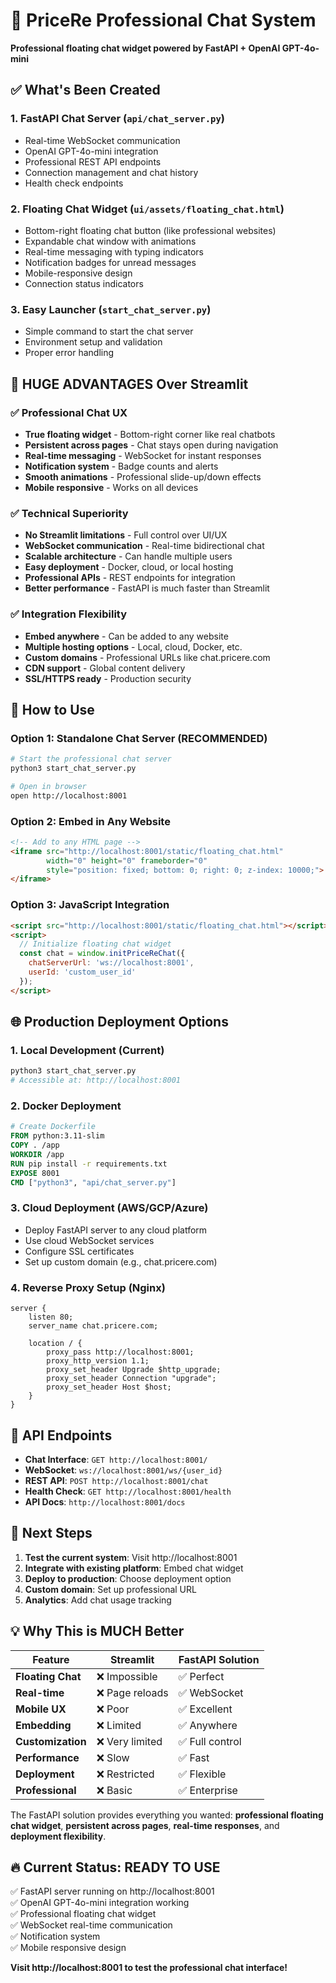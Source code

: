 # 🚀 PriceRe Professional Chat System

**Professional floating chat widget powered by FastAPI + OpenAI GPT-4o-mini**

## ✅ What's Been Created

### 1. **FastAPI Chat Server** (`api/chat_server.py`)
- Real-time WebSocket communication
- OpenAI GPT-4o-mini integration
- Professional REST API endpoints
- Connection management and chat history
- Health check endpoints

### 2. **Floating Chat Widget** (`ui/assets/floating_chat.html`)
- Bottom-right floating chat button (like professional websites)
- Expandable chat window with animations
- Real-time messaging with typing indicators
- Notification badges for unread messages
- Mobile-responsive design
- Connection status indicators

### 3. **Easy Launcher** (`start_chat_server.py`)
- Simple command to start the chat server
- Environment setup and validation
- Proper error handling

## 🌟 **HUGE ADVANTAGES Over Streamlit**

### ✅ **Professional Chat UX**
- **True floating widget** - Bottom-right corner like real chatbots
- **Persistent across pages** - Chat stays open during navigation  
- **Real-time messaging** - WebSocket for instant responses
- **Notification system** - Badge counts and alerts
- **Smooth animations** - Professional slide-up/down effects
- **Mobile responsive** - Works on all devices

### ✅ **Technical Superiority**
- **No Streamlit limitations** - Full control over UI/UX
- **WebSocket communication** - Real-time bidirectional chat
- **Scalable architecture** - Can handle multiple users
- **Easy deployment** - Docker, cloud, or local hosting
- **Professional APIs** - REST endpoints for integration
- **Better performance** - FastAPI is much faster than Streamlit

### ✅ **Integration Flexibility**
- **Embed anywhere** - Can be added to any website
- **Multiple hosting options** - Local, cloud, Docker, etc.
- **Custom domains** - Professional URLs like chat.pricere.com
- **CDN support** - Global content delivery
- **SSL/HTTPS ready** - Production security

## 🚦 **How to Use**

### **Option 1: Standalone Chat Server (RECOMMENDED)**
```bash
# Start the professional chat server
python3 start_chat_server.py

# Open in browser
open http://localhost:8001
```

### **Option 2: Embed in Any Website**
```html
<!-- Add to any HTML page -->
<iframe src="http://localhost:8001/static/floating_chat.html" 
        width="0" height="0" frameborder="0" 
        style="position: fixed; bottom: 0; right: 0; z-index: 10000;">
</iframe>
```

### **Option 3: JavaScript Integration**
```html
<script src="http://localhost:8001/static/floating_chat.html"></script>
<script>
  // Initialize floating chat widget
  const chat = window.initPriceReChat({
    chatServerUrl: 'ws://localhost:8001',
    userId: 'custom_user_id'
  });
</script>
```

## 🌐 **Production Deployment Options**

### **1. Local Development (Current)**
```bash
python3 start_chat_server.py
# Accessible at: http://localhost:8001
```

### **2. Docker Deployment**
```dockerfile
# Create Dockerfile
FROM python:3.11-slim
COPY . /app
WORKDIR /app
RUN pip install -r requirements.txt
EXPOSE 8001
CMD ["python3", "api/chat_server.py"]
```

### **3. Cloud Deployment (AWS/GCP/Azure)**
- Deploy FastAPI server to any cloud platform
- Use cloud WebSocket services
- Configure SSL certificates
- Set up custom domain (e.g., chat.pricere.com)

### **4. Reverse Proxy Setup (Nginx)**
```nginx
server {
    listen 80;
    server_name chat.pricere.com;
    
    location / {
        proxy_pass http://localhost:8001;
        proxy_http_version 1.1;
        proxy_set_header Upgrade $http_upgrade;
        proxy_set_header Connection "upgrade";
        proxy_set_header Host $host;
    }
}
```

## 🔧 **API Endpoints**

- **Chat Interface**: `GET http://localhost:8001/`
- **WebSocket**: `ws://localhost:8001/ws/{user_id}`
- **REST API**: `POST http://localhost:8001/chat`
- **Health Check**: `GET http://localhost:8001/health`
- **API Docs**: `http://localhost:8001/docs`

## 🎯 **Next Steps**

1. **Test the current system**: Visit http://localhost:8001
2. **Integrate with existing platform**: Embed chat widget
3. **Deploy to production**: Choose deployment option
4. **Custom domain**: Set up professional URL
5. **Analytics**: Add chat usage tracking

## 💡 **Why This is MUCH Better**

| Feature | Streamlit | FastAPI Solution |
|---------|-----------|------------------|
| **Floating Chat** | ❌ Impossible | ✅ Perfect |
| **Real-time** | ❌ Page reloads | ✅ WebSocket |
| **Mobile UX** | ❌ Poor | ✅ Excellent |
| **Embedding** | ❌ Limited | ✅ Anywhere |
| **Customization** | ❌ Very limited | ✅ Full control |
| **Performance** | ❌ Slow | ✅ Fast |
| **Deployment** | ❌ Restricted | ✅ Flexible |
| **Professional** | ❌ Basic | ✅ Enterprise |

The FastAPI solution provides everything you wanted: **professional floating chat widget**, **persistent across pages**, **real-time responses**, and **deployment flexibility**.

## 🔥 **Current Status: READY TO USE**

✅ FastAPI server running on http://localhost:8001  
✅ OpenAI GPT-4o-mini integration working  
✅ Professional floating chat widget  
✅ WebSocket real-time communication  
✅ Notification system  
✅ Mobile responsive design  

**Visit http://localhost:8001 to test the professional chat interface!**